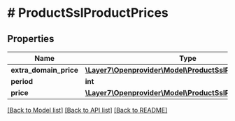 # # ProductSslProductPrices

## Properties

Name | Type | Description | Notes
------------ | ------------- | ------------- | -------------
**extra_domain_price** | [**\Layer7\Openprovider\Model\ProductSslProductPriceGroup**](ProductSslProductPriceGroup.md) |  | [optional]
**period** | **int** |  | [optional]
**price** | [**\Layer7\Openprovider\Model\ProductSslProductPriceGroup**](ProductSslProductPriceGroup.md) |  | [optional]

[[Back to Model list]](../../README.md#models) [[Back to API list]](../../README.md#endpoints) [[Back to README]](../../README.md)
